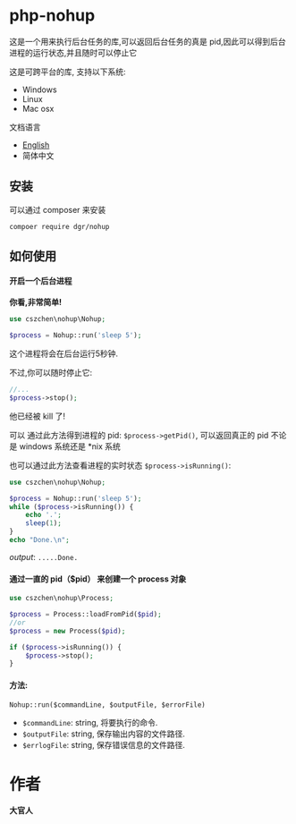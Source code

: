 php-nohup
===

这是一个用来执行后台任务的库,可以返回后台任务的真是 pid,因此可以得到后台进程的运行状态,并且随时可以停止它 

这是可跨平台的库, 支持以下系统:   
- Windows
- Linux
- Mac osx

文档语言  
- [English](README.md)
- 简体中文

安装
---

可以通过 composer 来安装

`compoer require dgr/nohup`

如何使用
---

#### 开启一个后台进程

**你看,非常简单!**

```php
use cszchen\nohup\Nohup;

$process = Nohup::run('sleep 5');
```
这个进程将会在后台运行5秒钟.

不过,你可以随时停止它:

```php
//...
$process->stop();
```
他已经被 kill 了!

可以 通过此方法得到进程的 pid: `$process->getPid()`, 可以返回真正的 pid 不论是 windows 系统还是 *nix 系统

也可以通过此方法查看进程的实时状态 `$process->isRunning()`:
```php
use cszchen\nohup\Nohup;

$process = Nohup::run('sleep 5');
while ($process->isRunning()) {
    echo '.';
    sleep(1);
}
echo "Done.\n";

```
*output*: `.....Done.`   



#### 通过一直的 pid（$pid） 来创建一个 process 对象

```php
use cszchen\nohup\Process;

$process = Process::loadFromPid($pid);  
//or
$process = new Process($pid); 

if ($process->isRunning()) {
    $process->stop();
}
```
####  方法:
`Nohup::run($commandLine, $outputFile, $errorFile)`  
- `$commandLine`: string, 将要执行的命令.  
- `$outputFile`: string, 保存输出内容的文件路径.  
- `$errlogFile`: string, 保存错误信息的文件路径.  

作者
===
**大官人**